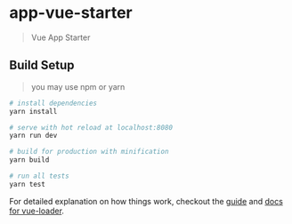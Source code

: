 # app-vue-starter

> Vue App Starter

## Build Setup

> you may use npm or yarn

``` bash
# install dependencies
yarn install

# serve with hot reload at localhost:8080
yarn run dev

# build for production with minification
yarn build

# run all tests
yarn test
```

For detailed explanation on how things work, checkout the [guide](http://vuejs-templates.github.io/webpack/) and [docs for vue-loader](http://vuejs.github.io/vue-loader).
